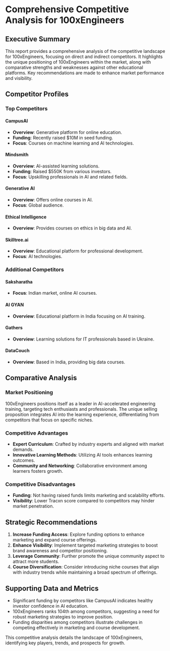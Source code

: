 # Comprehensive Competitive Analysis for 100xEngineers

## Executive Summary
This report provides a comprehensive analysis of the competitive landscape for 100xEngineers, focusing on direct and indirect competitors. It highlights the unique positioning of 100xEngineers within the market, along with comparative strengths and weaknesses against other educational platforms. Key recommendations are made to enhance market performance and visibility.

## Competitor Profiles
### Top Competitors
#### CampusAI
- **Overview**: Generative platform for online education.
- **Funding**: Recently raised $10M in seed funding.
- **Focus**: Courses on machine learning and AI technologies.

#### Mindsmith
- **Overview**: AI-assisted learning solutions.
- **Funding**: Raised $550K from various investors.
- **Focus**: Upskilling professionals in AI and related fields.

#### Generative AI
- **Overview**: Offers online courses in AI.
- **Focus**: Global audience.

#### Ethical Intelligence
- **Overview**: Provides courses on ethics in big data and AI.

#### Skilltree.ai
- **Overview**: Educational platform for professional development.
- **Focus**: AI technologies.

### Additional Competitors
#### Saksharatha
- **Focus**: Indian market, online AI courses.

#### AI GYAN
- **Overview**: Educational platform in India focusing on AI training.

#### Gathers
- **Overview**: Learning solutions for IT professionals based in Ukraine.

#### DataCouch
- **Overview**: Based in India, providing big data courses.

## Comparative Analysis
### Market Positioning
100xEngineers positions itself as a leader in AI-accelerated engineering training, targeting tech enthusiasts and professionals. The unique selling proposition integrates AI into the learning experience, differentiating from competitors that focus on specific niches.

### Competitive Advantages
- **Expert Curriculum**: Crafted by industry experts and aligned with market demands.
- **Innovative Learning Methods**: Utilizing AI tools enhances learning outcomes.
- **Community and Networking**: Collaborative environment among learners fosters growth.

### Competitive Disadvantages
- **Funding**: Not having raised funds limits marketing and scalability efforts.
- **Visibility**: Lower Tracxn score compared to competitors may hinder market penetration.

## Strategic Recommendations
1. **Increase Funding Access**: Explore funding options to enhance marketing and expand course offerings.
2. **Enhance Visibility**: Implement targeted marketing strategies to boost brand awareness and competitor positioning.
3. **Leverage Community**: Further promote the unique community aspect to attract more students.
4. **Course Diversification**: Consider introducing niche courses that align with industry trends while maintaining a broad spectrum of offerings.

## Supporting Data and Metrics
- Significant funding by competitors like CampusAI indicates healthy investor confidence in AI education.
- 100xEngineers ranks 104th among competitors, suggesting a need for robust marketing strategies to improve position.
- Funding disparities among competitors illustrate challenges in competing effectively in marketing and course development.

This competitive analysis details the landscape of 100xEngineers, identifying key players, trends, and prospects for growth.